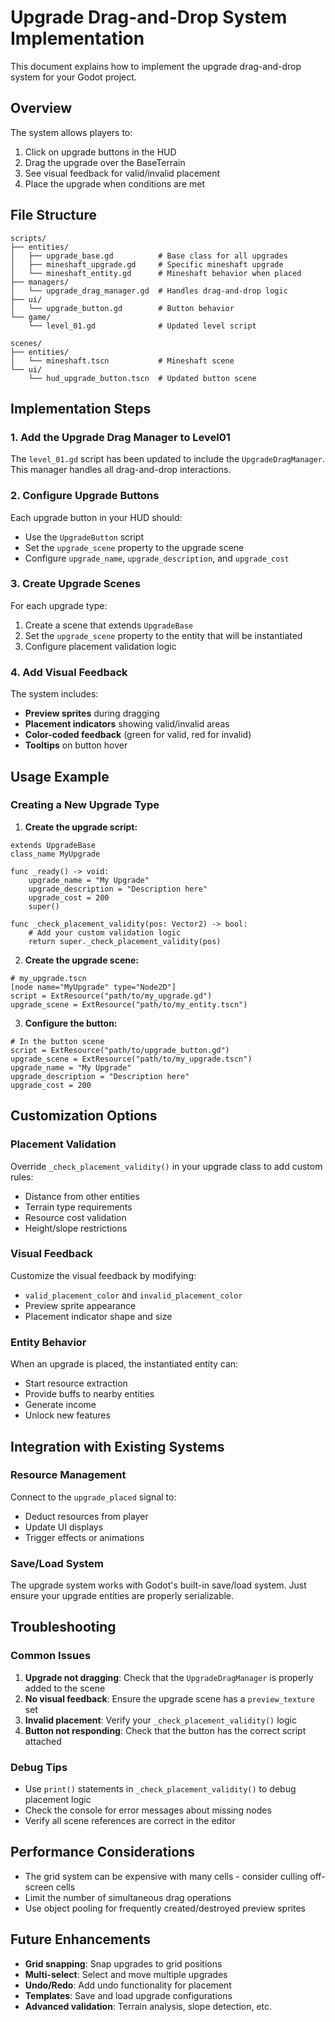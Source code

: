 # Upgrade Drag-and-Drop System Implementation

This document explains how to implement the upgrade drag-and-drop system for your Godot project.

## Overview

The system allows players to:
1. Click on upgrade buttons in the HUD
2. Drag the upgrade over the BaseTerrain
3. See visual feedback for valid/invalid placement
4. Place the upgrade when conditions are met

## File Structure

```
scripts/
├── entities/
│   ├── upgrade_base.gd          # Base class for all upgrades
│   ├── mineshaft_upgrade.gd     # Specific mineshaft upgrade
│   └── mineshaft_entity.gd      # Mineshaft behavior when placed
├── managers/
│   └── upgrade_drag_manager.gd  # Handles drag-and-drop logic
├── ui/
│   └── upgrade_button.gd        # Button behavior
└── game/
    └── level_01.gd              # Updated level script

scenes/
├── entities/
│   └── mineshaft.tscn           # Mineshaft scene
└── ui/
    └── hud_upgrade_button.tscn  # Updated button scene
```

## Implementation Steps

### 1. Add the Upgrade Drag Manager to Level01

The `level_01.gd` script has been updated to include the `UpgradeDragManager`. This manager handles all drag-and-drop interactions.

### 2. Configure Upgrade Buttons

Each upgrade button in your HUD should:
- Use the `UpgradeButton` script
- Set the `upgrade_scene` property to the upgrade scene
- Configure `upgrade_name`, `upgrade_description`, and `upgrade_cost`

### 3. Create Upgrade Scenes

For each upgrade type:
1. Create a scene that extends `UpgradeBase`
2. Set the `upgrade_scene` property to the entity that will be instantiated
3. Configure placement validation logic

### 4. Add Visual Feedback

The system includes:
- **Preview sprites** during dragging
- **Placement indicators** showing valid/invalid areas
- **Color-coded feedback** (green for valid, red for invalid)
- **Tooltips** on button hover

## Usage Example

### Creating a New Upgrade Type

1. **Create the upgrade script:**
```gdscript
extends UpgradeBase
class_name MyUpgrade

func _ready() -> void:
    upgrade_name = "My Upgrade"
    upgrade_description = "Description here"
    upgrade_cost = 200
    super()

func _check_placement_validity(pos: Vector2) -> bool:
    # Add your custom validation logic
    return super._check_placement_validity(pos)
```

2. **Create the upgrade scene:**
```gdscript
# my_upgrade.tscn
[node name="MyUpgrade" type="Node2D"]
script = ExtResource("path/to/my_upgrade.gd")
upgrade_scene = ExtResource("path/to/my_entity.tscn")
```

3. **Configure the button:**
```gdscript
# In the button scene
script = ExtResource("path/to/upgrade_button.gd")
upgrade_scene = ExtResource("path/to/my_upgrade.tscn")
upgrade_name = "My Upgrade"
upgrade_description = "Description here"
upgrade_cost = 200
```

## Customization Options

### Placement Validation

Override `_check_placement_validity()` in your upgrade class to add custom rules:
- Distance from other entities
- Terrain type requirements
- Resource cost validation
- Height/slope restrictions

### Visual Feedback

Customize the visual feedback by modifying:
- `valid_placement_color` and `invalid_placement_color`
- Preview sprite appearance
- Placement indicator shape and size

### Entity Behavior

When an upgrade is placed, the instantiated entity can:
- Start resource extraction
- Provide buffs to nearby entities
- Generate income
- Unlock new features

## Integration with Existing Systems

### Resource Management

Connect to the `upgrade_placed` signal to:
- Deduct resources from player
- Update UI displays
- Trigger effects or animations

### Save/Load System

The upgrade system works with Godot's built-in save/load system. Just ensure your upgrade entities are properly serializable.

## Troubleshooting

### Common Issues

1. **Upgrade not dragging**: Check that the `UpgradeDragManager` is properly added to the scene
2. **No visual feedback**: Ensure the upgrade scene has a `preview_texture` set
3. **Invalid placement**: Verify your `_check_placement_validity()` logic
4. **Button not responding**: Check that the button has the correct script attached

### Debug Tips

- Use `print()` statements in `_check_placement_validity()` to debug placement logic
- Check the console for error messages about missing nodes
- Verify all scene references are correct in the editor

## Performance Considerations

- The grid system can be expensive with many cells - consider culling off-screen cells
- Limit the number of simultaneous drag operations
- Use object pooling for frequently created/destroyed preview sprites

## Future Enhancements

- **Grid snapping**: Snap upgrades to grid positions
- **Multi-select**: Select and move multiple upgrades
- **Undo/Redo**: Add undo functionality for placement
- **Templates**: Save and load upgrade configurations
- **Advanced validation**: Terrain analysis, slope detection, etc. 